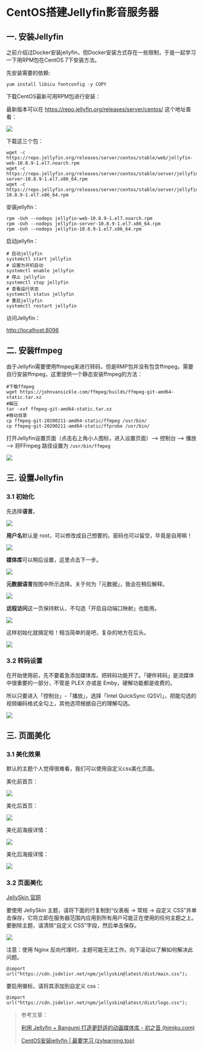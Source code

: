# CentOS搭建Jellyfin影音服务器

## 一. 安装Jellyfin

之前介绍过Docker安装jellyfin，但Docker安装方式存在一些限制，于是一起学习一下用RPM包在CentOS 7下安装方法。

先安装需要的依赖:

```shell
yum install libicu fontconfig -y COPY
```

下载CentOS最新可用RPM包进行安装：

最新版本可以在 https://repo.jellyfin.org/releases/server/centos/ 这个地址查看：

![](../images/1.png)

下载这三个包：

```shell
wget -c https://repo.jellyfin.org/releases/server/centos/stable/web/jellyfin-web-10.8.9-1.el7.noarch.rpm
wget -c https://repo.jellyfin.org/releases/server/centos/stable/server/jellyfin-server-10.8.9-1.el7.x86_64.rpm
wget -c https://repo.jellyfin.org/releases/server/centos/stable/server/jellyfin-10.8.9-1.el7.x86_64.rpm
```

安装jellyfin：

```shell
rpm -Uvh --nodeps jellyfin-web-10.8.9-1.el7.noarch.rpm
rpm -Uvh --nodeps jellyfin-server-10.8.9-1.el7.x86_64.rpm
rpm -Uvh --nodeps jellyfin-10.8.9-1.el7.x86_64.rpm
```

启动jellyfin：

```shell
# 启动jellyfin
systemctl start jellyfin
# 设置为开机启动
systemctl enable jellyfin
# 停止 jellyfin
systemctl stop jellyfin
# 查看运行状态
systemctl status jellyfin
# 重启jellyfin
systemctl restart jellyfin
```

访问Jellyfin：

[http://localhost:8096](http://localhost:8096)

## 二. 安装ffmpeg

由于Jellyfin需要使用ffmpeg来进行转码，但是RMP包并没有包含ffmpeg，需要自行安装ffmpeg，这里提供一个静态安装ffmpeg的方法：

```shell
#下载ffmpeg
wget https://johnvansickle.com/ffmpeg/builds/ffmpeg-git-amd64-static.tar.xz
#解压
tar -xvf ffmpeg-git-amd64-static.tar.xz
#移动目录
cp ffmpeg-git-20200211-amd64-static/ffmpeg /usr/bin/
cp ffmpeg-git-20200211-amd64-static/ffprobe /usr/bin/
```

打开Jellyfin设置页面（点击右上角小人图标，进入设置页面）–> 控制台 –> 播放 –> 将FFmpeg 路径设置为 `/usr/bin/ffmpeg`

![](../images/2.png)

## 三. 设置Jellyfin

### 3.1 初始化

先选择**语言**。

![](../images/1.webp)

**用户名**默认是 root，可以修改成自己想要的。密码也可以留空，毕竟是自用嘛！

![](../images/2.webp)

**媒体库**可以稍后设置，这里点击下一步。

![](../images/3.webp)

**元数据语言**按图中所示选择。关于何为「元数据」，我会在稍后解释。

![](../images/4.webp)

**远程访问**这一页保持默认，不勾选「开启自动端口映射」也能用。

![](../images/5.webp)

这样初始化就搞定啦！相当简单的是吧，复杂的地方在后头。

![](../images/6.webp)

### 3.2 转码设置

在开始使用前，先不要着急添加媒体库。把转码功能开了。「硬件转码」是流媒体中很重要的一部分，不管是 PLEX 亦或是 Emby，硬解功能都是收费的。

所以只要进入「控制台」-「播放」，选择「In­tel QuickSync (QSV)」，把能勾选的视频编码格式全勾上，其他选项根据自己的理解勾选。

![](../images/7.webp)



## 三. 页面美化

### 3.1 美化效果

默认的主题个人觉得很难看，我们可以使用自定义css美化页面。

美化前首页：

![](../images/3.png)

美化后首页：

![](../images/5.png)

美化前海报详情：

![](../images/4.png)

美化后海报详情：

![](../images/6.png)

### 3.2 页面美化

[JellySkin 官网](https://github.com/prayag17/JellySkin)

要使用 JellySkin 主题，请将下面的行复制到“仪表板 -> 常规 -> 自定义 CSS”并单击保存，它将立即在服务器范围内应用到所有用户可能正在使用的任何主题之上。要删除主题，请清除“自定义 CSS”字段，然后单击保存。

![](../images/7.png)

注意：使用 Nginx 反向代理时，主题可能无法工作。向下滚动以了解如何解决此问题。

```shell
@import url("https://cdn.jsdelivr.net/npm/jellyskin@latest/dist/main.css");
```

要启用徽标，请将其添加到自定义 css：

```shell
@import url("https://cdn.jsdelivr.net/npm/jellyskin@latest/dist/logo.css");
```



> 参考文章：
>
> [利用 Jellyfin + Bangumi 打造更舒适的动画媒体库 - 初之音 (himiku.com)](https://www.himiku.com/archives/deploy-a-more-comfortable-animation-library-with-jellyfin-and-bangumi.html)
>
> [CentOS安装jellyfin | 最要学习 (zylearning.top)](https://www.zylearning.top/108.html)